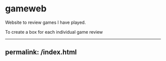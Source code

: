# gameweb

Website to review games I have played.

To create a box for each individual game review

---
permalink: /index.html
---
